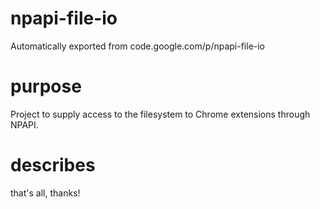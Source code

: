 # npapi-file-io
Automatically exported from code.google.com/p/npapi-file-io


# purpose
Project to supply access to the filesystem to Chrome extensions through NPAPI.


# describes
that's all, thanks!
